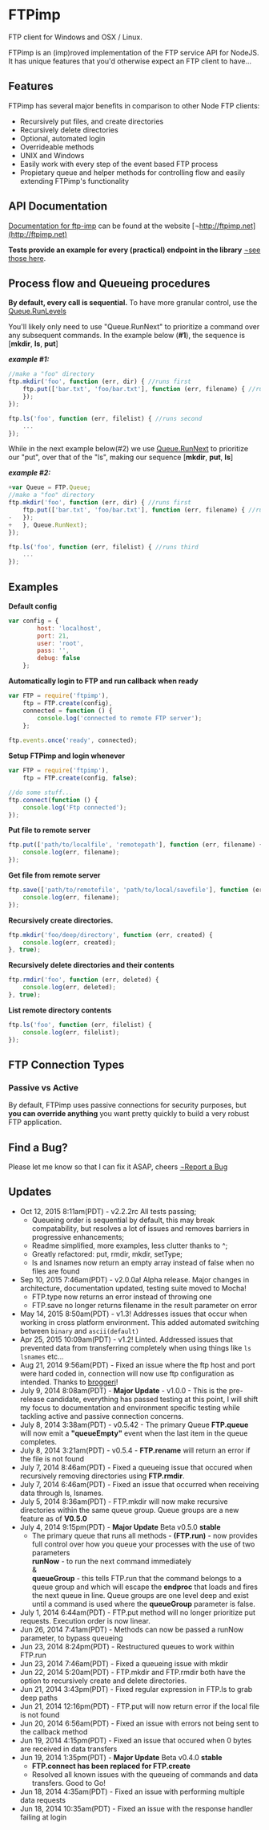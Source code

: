 FTPimp
======

FTP client for Windows and OSX / Linux.

FTPimp is an (imp)roved implementation of the FTP service API for NodeJS. It has unique features that you'd otherwise expect an FTP client to have...


Features
--------

FTPimp has several major benefits in comparison to other Node FTP clients:
- Recursively put files, and create directories
- Recursively delete directories
- Optional, automated login
- Overrideable methods
- UNIX and Windows
- Easily work with every step of the event based FTP process
- Propietary queue and helper methods for controlling flow and easily extending FTPimp's functionality
  



API Documentation
-----------------

[Documentation for ftp-imp](http://ftpimp.net) can be found at the website [&not;http://ftpimp.net](http://ftpimp.net)

**Tests provide an example for every (practical) endpoint in the library** [&not;see those here](https://github.com/sparkida/ftpimp/blob/master/test/index.js).


Process flow and Queueing procedures
------------------------------------

**By default, every call is sequential.** To have more granular control, use the [Queue.RunLevels](http://ftpimp.net/FTP.Queue.html#.RunLevels)

You'll likely only need to use "Queue.RunNext" to prioritize a command over any subsequent commands. In
the example below (**#1**), the sequence is [**mkdir**, **ls**, **put**]

***example #1:***

```javascript
//make a "foo" directory
ftp.mkdir('foo', function (err, dir) { //runs first
	ftp.put(['bar.txt', 'foo/bar.txt'], function (err, filename) { //runs third
	});
});

ftp.ls('foo', function (err, filelist) { //runs second
	...
});
```


While in the next example below(#2) we use [Queue.RunNext](http://ftpimp.net/FTP.Queueu.html#.RunNext)
to prioritize our "put", over that of the "ls", making our sequence [**mkdir**, **put**, **ls**]

***example #2:***

```javascript
+var Queue = FTP.Queue;
//make a "foo" directory
ftp.mkdir('foo', function (err, dir) { //runs first
	ftp.put(['bar.txt', 'foo/bar.txt'], function (err, filename) { //runs second
-	});
+	}, Queue.RunNext);
});

ftp.ls('foo', function (err, filelist) { //runs third
	...
});
```

Examples
--------

**Default config**

```javascript
var config = {
        host: 'localhost',
        port: 21,
        user: 'root',
        pass: '',
        debug: false
    };
```

**Automatically login to FTP and run callback when ready**

```javascript
var FTP = require('ftpimp'),
    ftp = FTP.create(config),
    connected = function () {
        console.log('connected to remote FTP server');
    };
    
ftp.events.once('ready', connected);
```

**Setup FTPimp and login whenever**

```javascript
var FTP = require('ftpimp'),
    ftp = FTP.create(config, false);

//do some stuff...
ftp.connect(function () {
    console.log('Ftp connected');
});
```

**Put file to remote server**

```javascript
ftp.put(['path/to/localfile', 'remotepath'], function (err, filename) {
	console.log(err, filename);
});
```

**Get file from remote server**

```javascript
ftp.save(['path/to/remotefile', 'path/to/local/savefile'], function (err, filename) {
	console.log(err, filename);
});
```

**Recursively create directories.**

```javascript
ftp.mkdir('foo/deep/directory', function (err, created) {
	console.log(err, created);
}, true);
```

**Recursively delete directories and their contents**

```javascript
ftp.rmdir('foo', function (err, deleted) {
	console.log(err, deleted);
}, true);
```

**List remote directory contents**

```javascript
ftp.ls('foo', function (err, filelist) {
	console.log(err, filelist);
});
```


FTP Connection Types
--------------------

<h3>Passive vs Active</h3>

By default, FTPimp uses passive connections for security purposes, but **you can override anything** you want pretty quickly to build a very robust FTP application. 




Find a Bug?
-----------

Please let me know so that I can fix it ASAP, cheers 
[&not;Report a Bug](https://github.com/sparkida/ftpimp/issues)




Updates
-------
* Oct 12, 2015 8:11am(PDT) - v2.2.2rc All tests passing;
	- Queueing order is sequential by default, this may break compatability, but resolves a lot of issues and removes barriers in progressive enhancements;	   
	- Readme simplified, more examples, less clutter thanks to ^;
	- Greatly refactored: put, rmdir, mkdir, setType;
	- ls and lsnames now return an empty array instead of false when no files are found
* Sep 10, 2015 7:46am(PDT) - v2.0.0a! Alpha release. Major changes in architecture, documentation updated, testing suite moved to Mocha!
	- FTP.type now returns an error instead of throwing one
	- FTP.save no longer returns filename in the result parameter on error
* May 14, 2015 8:50am(PDT) - v1.3! Addresses issues that occur when working in cross platform environment. This added automated switching between `binary` and `ascii(default)`
* Apr 25, 2015 10:09am(PDT) - v1.2! Linted. Addressed issues that prevented data from transferring completely when using things like `ls` `lsnames` etc...
* Aug 21, 2014 9:56am(PDT) - Fixed an issue where the ftp host and port were hard coded in, connection will now use ftp configuration as intended. Thanks to [broggeri](https://github.com/broggeri)!
* July 9, 2014 8:08am(PDT) - **Major Update** - v1.0.0 - This is the pre-release candidate, everything has passed testing at this point, I will shift my focus to documentation and environment specific testing while tackling active and passive connection concerns. 
* July 8, 2014 3:38am(PDT) - v0.5.42 - The primary Queue **FTP.queue** will now emit a **"queueEmpty"** event when the last item in the queue completes.
* July 8, 2014 3:21am(PDT) - v0.5.4 - **FTP.rename** will return an error if the file is not found
* July 7, 2014 8:46am(PDT) - Fixed a queueing issue that occured when recursively removing directories using **FTP.rmdir**.
* July 7, 2014 6:46am(PDT) - Fixed an issue that occurred when receiving data through ls, lsnames.
* July 5, 2014 8:36am(PDT) - FTP.mkdir will now make recursive directories within the same queue group. Queue groups are a new feature as of **V0.5.0**
* July 4, 2014 9:15pm(PDT) - **Major Update** Beta v0.5.0 **stable**
    - The primary queue that runs all methods - **(FTP.run)** - now provides full control over how you queue your processes with the use of two parameters <br>**runNow** - to run the next command immediately <br>&<br>**queueGroup** - this tells FTP.run that the command belongs to a queue group and which will escape the **endproc** that loads and fires the next queue in line. Queue groups are one level deep and exist until a command is used where the **queueGroup** parameter is false.
* July 1, 2014 6:44am(PDT) - FTP.put method will no longer prioritize put requests. Execution order is now linear.
* Jun 26, 2014 7:41am(PDT) - Methods can now be passed a runNow parameter, to bypass queueing
* Jun 23, 2014 8:24pm(PDT) - Restructured queues to work within FTP.run
* Jun 23, 2014 7:46am(PDT) - Fixed a queueing issue with mkdir
* Jun 22, 2014 5:20am(PDT) - FTP.mkdir and FTP.rmdir both have the option to recursively create and delete directories.
* Jun 21, 2014 3:43pm(PDT) - Fixed regular expression in FTP.ls to grab deep paths
* Jun 21, 2014 12:16pm(PDT) - FTP.put will now return error if the local file is not found
* Jun 20, 2014 6:56am(PDT) - Fixed an issue with errors not being sent to the callback method
* Jun 19, 2014 4:15pm(PDT) - Fixed an issue that occured when 0 bytes are received in data transfers
* Jun 19, 2014 1:35pm(PDT) - **Major Update** Beta v0.4.0 **stable**
    - **FTP.connect has been replaced for FTP.create**
    - Resolved all known issues with the queueing of commands and data transfers. Good to Go!
* Jun 18, 2014 4:35am(PDT) - Fixed an issue with performing multiple data requests
* Jun 18, 2014 10:35am(PDT) - Fixed an issue with the response handler failing at login 
